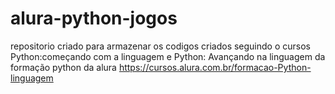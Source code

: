 # alura-python-jogos

repositorio criado para armazenar os codigos criados seguindo o cursos Python:começando com a linguagem e Python: Avançando na linguagem da formação python da alura https://cursos.alura.com.br/formacao-Python-linguagem

